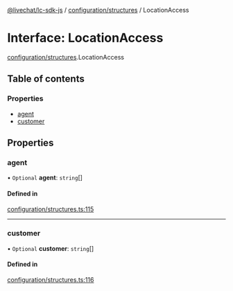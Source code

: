 [@livechat/lc-sdk-js](../README.md) / [configuration/structures](../modules/configuration_structures.md) / LocationAccess

# Interface: LocationAccess

[configuration/structures](../modules/configuration_structures.md).LocationAccess

## Table of contents

### Properties

- [agent](configuration_structures.LocationAccess.md#agent)
- [customer](configuration_structures.LocationAccess.md#customer)

## Properties

### agent

• `Optional` **agent**: `string`[]

#### Defined in

[configuration/structures.ts:115](https://github.com/livechat/lc-sdk-js/blob/951da85/src/configuration/structures.ts#L115)

___

### customer

• `Optional` **customer**: `string`[]

#### Defined in

[configuration/structures.ts:116](https://github.com/livechat/lc-sdk-js/blob/951da85/src/configuration/structures.ts#L116)
